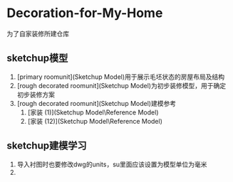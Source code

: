 # Decoration-for-My-Home

为了自家装修所建仓库

## sketchup模型

1. [primary roomunit](Sketchup Model)用于展示毛坯状态的房屋布局及结构
2. [rough decorated roomunit](Sketchup Model)为初步装修模型，用于确定初步装修方案
3. [rough decorated roomunit](Sketchup Model)建模参考
   1. [家装 (1)](Sketchup Model\Reference Model)
   2. [家装 (12)](Sketchup Model\Reference Model)

## sketchup建模学习

1. 导入衬图时也要修改dwg的units，su里面应该设置为模型单位为毫米
2. 